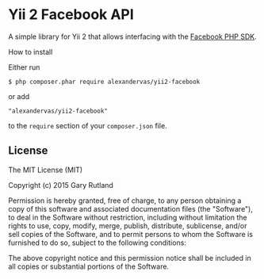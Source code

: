 # Yii 2 Facebook API

A simple library for Yii 2 that allows interfacing with the [Facebook PHP SDK](https://github.com/facebook/facebook-php-sdk-v4).

How to install

Either run

```
$ php composer.phar require alexandervas/yii2-facebook
```

or add

```
"alexandervas/yii2-facebook"
```

to the `require` section of your `composer.json` file.

## License

The MIT License (MIT)

Copyright (c) 2015 Gary Rutland

Permission is hereby granted, free of charge, to any person obtaining a copy
of this software and associated documentation files (the "Software"), to deal
in the Software without restriction, including without limitation the rights
to use, copy, modify, merge, publish, distribute, sublicense, and/or sell
copies of the Software, and to permit persons to whom the Software is
furnished to do so, subject to the following conditions:

The above copyright notice and this permission notice shall be included in
all copies or substantial portions of the Software.
